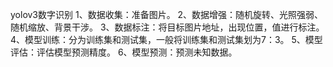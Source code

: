 yolov3数字识别
1、数据收集：准备图片。
2、数据增强：随机旋转、光照强弱、随机缩放、背景干涉。
3、数据标注：将目标图片地址，出现位置，值进行标注。
4、模型训练：分为训练集和测试集，一般将训练集和测试集划为7：3。
5、模型评估：评估模型预测精度。
6、模型预测：预测未知数据。